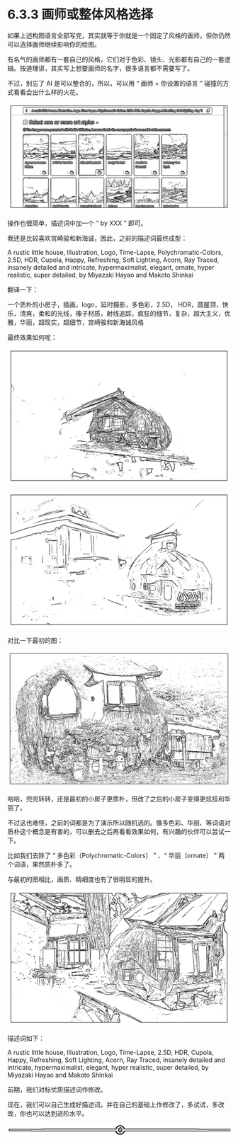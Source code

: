 # 6.3.3 画师或整体风格选择

如果上述构图语言全部写完，其实就等于你就是一个固定了风格的画师，但你仍然可以选择画师继续影响你的绘图。

有名气的画师都有一套自己的风格，它们对于色彩、镜头、光影都有自己的一套逻辑。按道理讲，其实写上想要画师的名字，很多语言都不需要写了。

不过，别忘了 AI 是可以整合的，所以，可以用 “ 画师 + 你设置的语言 ” 碰撞的方式看看会出什么样的火花。

![](img/1d7b53d73305c05fb39792caf614aab7.png)

操作也很简单，描述词中加一个 “ by XXX ” 即可。

我还是比较喜欢宫崎骏和新海诚，因此，之前的描述词最终成型：

A rustic little house, Illustration, Logo, Time-Lapse, Polychromatic-Colors, 2.5D, HDR, Cupola, Happy, Refreshing, Soft Lighting, Acorn, Ray Traced, insanely detailed and intricate, hypermaximalist, elegant, ornate, hyper realistic, super detailed, by Miyazaki Hayao and Makoto Shinkai

翻译一下：

一个质朴的小房子，插画，logo，延时摄影，多色彩，2.5D， HDR，圆屋顶，快乐，清爽，柔和的光线，橡子材质，射线追踪，疯狂的细节，复杂，超大主义，优雅，华丽，超现实，超细节，宫崎骏和新海诚风格

最终效果如何呢：

![](img/5bb9a8f746a52c6436b0eeae101659d2.png)

![](img/141fe22cb7d54f315e0e2b8d1f9390f1.png)

对比一下最初的图：

![](img/f7cca671ce35be8e5bbd7cb34e32bb59.png)

哈哈，兜兜转转，还是最初的小房子更质朴，但改了之后的小房子变得更炫技和华丽了。

不过这也难怪，之前的词都是为了演示所以随机选的。像多色彩、华丽、等词语对质朴这个概念是有害的，可以删去之后再看看效果如何，有兴趣的伙伴可以尝试一下。

比如我们去除了 “ 多色彩（Polychromatic-Colors） ” 、“ 华丽（ornate） ” 两个词语，果然质朴多了。

与最初的图相比，画质、精细度也有了很明显的提升。

![](img/7b3c8fe3d01cf1a52fc11630f557ceaf.png)

描述词如下：

A rustic little house, Illustration, Logo, Time-Lapse, 2.5D, HDR, Cupola, Happy, Refreshing, Soft Lighting, Acorn, Ray Traced, insanely detailed and intricate, hypermaximalist, elegant, hyper realistic, super detailed, by Miyazaki Hayao and Makoto Shinkai

前期，我们对标优质描述词作修改。

现在，我们可以自己生成好描述词，并在自己的基础上作修改了，多试试，多改改，你也可以达到进阶水平。

![](img/e12d1c8b9f4ffdf6c4edf913cceed533.png)
